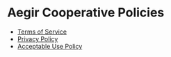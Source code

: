 Aegir Cooperative Policies
==========================

* [Terms of Service](policies/terms-of-service.md)
* [Privacy Policy](policies/privacy-policy.md)
* [Acceptable Use Policy](policies/acceptable-use-policy.md)



